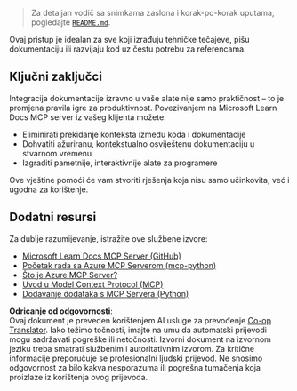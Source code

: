 <!--
CO_OP_TRANSLATOR_METADATA:
{
  "original_hash": "577394ece173bbc758150fd4bfbc13dd",
  "translation_date": "2025-06-21T14:21:58+00:00",
  "source_file": "09-CaseStudy/docs-mcp/README.md",
  "language_code": "hr"
}
-->
> Za detaljan vodič sa snimkama zaslona i korak-po-korak uputama, pogledajte [`README.md`](./solution/scenario3/README.md).

Ovaj pristup je idealan za sve koji izrađuju tehničke tečajeve, pišu dokumentaciju ili razvijaju kod uz čestu potrebu za referencama.

## Ključni zaključci

Integracija dokumentacije izravno u vaše alate nije samo praktičnost – to je promjena pravila igre za produktivnost. Povezivanjem na Microsoft Learn Docs MCP server iz vašeg klijenta možete:

- Eliminirati prekidanje konteksta između koda i dokumentacije
- Dohvatiti ažuriranu, kontekstualno osviještenu dokumentaciju u stvarnom vremenu
- Izgraditi pametnije, interaktivnije alate za programere

Ove vještine pomoći će vam stvoriti rješenja koja nisu samo učinkovita, već i ugodna za korištenje.

## Dodatni resursi

Za dublje razumijevanje, istražite ove službene izvore:

- [Microsoft Learn Docs MCP Server (GitHub)](https://github.com/MicrosoftDocs/mcp)
- [Početak rada sa Azure MCP Serverom (mcp-python)](https://learn.microsoft.com/en-us/azure/developer/azure-mcp-server/get-started#create-the-python-app)
- [Što je Azure MCP Server?](https://learn.microsoft.com/en-us/azure/developer/azure-mcp-server/)
- [Uvod u Model Context Protocol (MCP)](https://modelcontextprotocol.io/introduction)
- [Dodavanje dodataka s MCP Servera (Python)](https://learn.microsoft.com/en-us/semantic-kernel/concepts/plugins/adding-mcp-plugins)

**Odricanje od odgovornosti**:  
Ovaj dokument je preveden korištenjem AI usluge za prevođenje [Co-op Translator](https://github.com/Azure/co-op-translator). Iako težimo točnosti, imajte na umu da automatski prijevodi mogu sadržavati pogreške ili netočnosti. Izvorni dokument na izvornom jeziku treba smatrati službenim i autoritativnim izvorom. Za kritične informacije preporučuje se profesionalni ljudski prijevod. Ne snosimo odgovornost za bilo kakva nesporazuma ili pogrešna tumačenja koja proizlaze iz korištenja ovog prijevoda.